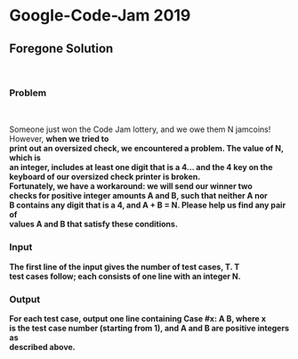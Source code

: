 # Google-Code-Jam 2019<br>
<h2>Foregone Solution</h2> <br>

<h3>Problem</h3> <br>
<p>Someone just won the Code Jam lottery, and we owe them N jamcoins! However, <b>when<b> we tried to <br>
print out an oversized check, we encountered a problem. The value of N, which is </br>
an integer, includes at least one digit that is a 4... and the 4 key on the </br>
keyboard of our oversized check printer is broken.
<br>
Fortunately, we have a workaround: we will send our winner two <br>
checks for positive integer amounts A and B, such that neither A nor <br>
B contains any digit that is a 4, and A + B = N. Please help us find any pair of <br>
values A and B that satisfy these conditions.<br>
</p>
<h3>Input</h3>

<p>The first line of the input gives the number of test cases, T. T <br>
test cases follow; each consists of one line with an integer N. <br></p>

<h3>Output</h3>

<p>For each test case, output one line containing Case #x: A B, where x <br>
is the test case number (starting from 1), and A and B are positive integers as <br> 
described above. <br>
